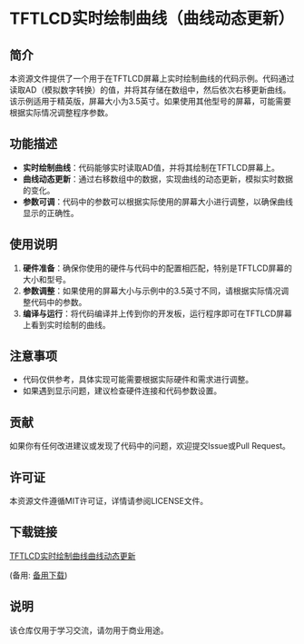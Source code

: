 # TFTLCD实时绘制曲线（曲线动态更新）

## 简介

本资源文件提供了一个用于在TFTLCD屏幕上实时绘制曲线的代码示例。代码通过读取AD（模拟数字转换）的值，并将其存储在数组中，然后依次右移更新曲线。该示例适用于精英版，屏幕大小为3.5英寸。如果使用其他型号的屏幕，可能需要根据实际情况调整程序参数。

## 功能描述

- **实时绘制曲线**：代码能够实时读取AD值，并将其绘制在TFTLCD屏幕上。
- **曲线动态更新**：通过右移数组中的数据，实现曲线的动态更新，模拟实时数据的变化。
- **参数可调**：代码中的参数可以根据实际使用的屏幕大小进行调整，以确保曲线显示的正确性。

## 使用说明

1. **硬件准备**：确保你使用的硬件与代码中的配置相匹配，特别是TFTLCD屏幕的大小和型号。
2. **参数调整**：如果使用的屏幕大小与示例中的3.5英寸不同，请根据实际情况调整代码中的参数。
3. **编译与运行**：将代码编译并上传到你的开发板，运行程序即可在TFTLCD屏幕上看到实时绘制的曲线。

## 注意事项

- 代码仅供参考，具体实现可能需要根据实际硬件和需求进行调整。
- 如果遇到显示问题，建议检查硬件连接和代码参数设置。

## 贡献

如果你有任何改进建议或发现了代码中的问题，欢迎提交Issue或Pull Request。

## 许可证

本资源文件遵循MIT许可证，详情请参阅LICENSE文件。

## 下载链接
[TFTLCD实时绘制曲线曲线动态更新](https://pan.quark.cn/s/6340f6ea4671) 

(备用: [备用下载](https://pan.baidu.com/s/16NWb7n2Otz7F2fV59T3sjA?pwd=1234))

## 说明

该仓库仅用于学习交流，请勿用于商业用途。
